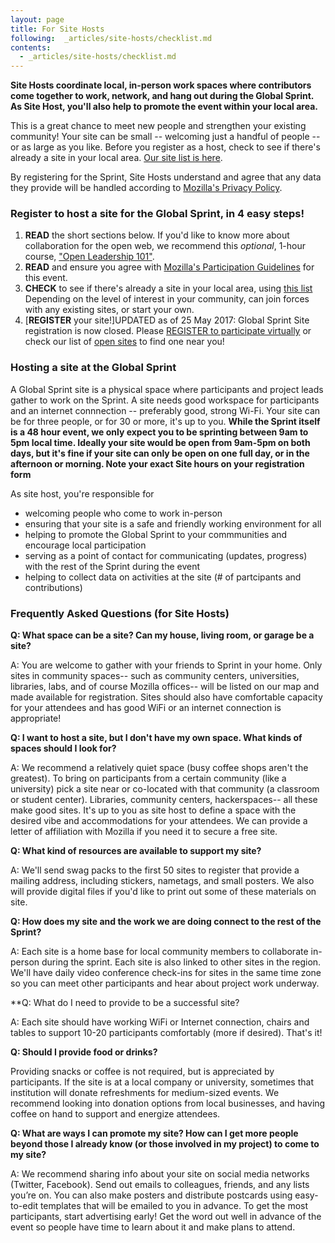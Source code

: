 ```yaml
---
layout: page
title: For Site Hosts
following:  _articles/site-hosts/checklist.md
contents:
  - _articles/site-hosts/checklist.md
---
```


**Site Hosts coordinate local, in-person work spaces where contributors come together to work, network, and hang out during the Global Sprint. As Site Host, you'll also help to promote the event within your local area.**

This is a great chance to meet new people and strengthen your existing community! Your site can be small -- welcoming just a handful of people -- or as large as you like. Before you register as a host, check to see if there's already a site in your local area. [Our site list is here](https://mozilla.github.io/global-sprint/register/).

By registering for the Sprint, Site Hosts understand and agree that any data they provide will be handled according to [Mozilla's Privacy Policy](https://www.mozilla.org/en-US/privacy/).

### Register to host a site for the Global Sprint, in 4 easy steps!

1. **READ** the short sections below. If you'd like to know more about collaboration for the open web, we recommend this *optional*, 1-hour course, ["Open Leadership 101"](https://mozilla.teachable.com/p/open-leadership-101).
2. **READ** and ensure you agree with [Mozilla's Participation Guidelines](https://www.mozilla.org/en-US/about/governance/policies/participation/) for this event.
3. **CHECK** to see if there's already a site in your local area, using [this list](https://mozilla.github.io/global-sprint/register/) Depending on the level of interest in your community, can join forces with any existing sites, or start your own.
4. [**REGISTER** your site!]UPDATED as of 25 May 2017: Global Sprint Site registration is now closed.  Please [REGISTER to participate virtually](https://ti.to/Mozilla/global-sprint-virtual) or check our list of [open sites](https://mozilla.github.io/global-sprint/register/) to find one near you!

### Hosting a site at the Global Sprint

A Global Sprint site is a physical space where participants and project leads gather to work on the Sprint. A site needs good workspace for participants and an internet connnection -- preferably good, strong Wi-Fi. Your site can be for three people, or for 30 or more, it's up to you. **While the Sprint itself is a 48 hour event, we only expect you to be sprinting between 9am to 5pm local time. Ideally your site would be open from 9am-5pm on both days, but it's fine if your site can only be open on one full day, or in the afternoon or morning. Note your exact Site hours on your registration form**

As site host, you're responsible for
* welcoming people who come to work in-person
* ensuring that your site is a safe and friendly working environment for all
* helping to promote the Global Sprint to your commmunities and encourage local participation
* serving as a point of contact for communicating (updates, progress) with the rest of the Sprint during the event
* helping to collect data on activities at the site (# of partcipants and contributions)


### Frequently Asked Questions (for Site Hosts)


**Q: What space can be a site? Can my house, living room, or garage be a site?**

A: You are welcome to gather with your friends to Sprint in your home. Only sites in community spaces-- such as community centers, universities, libraries, labs, and of course Mozilla offices-- will be listed on our map and made available for registration.  Sites should also have comfortable capacity for your attendees and has good WiFi or an internet connection is appropriate!


**Q: I want to host a site, but I don't have my own space. What kinds of spaces should I look for?**

A: We recommend a relatively quiet space (busy coffee shops aren't the greatest). To bring on participants from a certain community (like a university) pick a site near or co-located with that community (a classroom or student center).  Libraries, community centers, hackerspaces-- all these make good sites. It's up to you as site host to define a space with the desired vibe and accommodations for your attendees. We can provide a letter of affiliation with Mozilla if you need it to secure a free site.

**Q: What kind of resources are available to support my site?**

A: We'll send swag packs to the first 50 sites to register that provide a mailing address, including stickers, nametags, and small posters. We also will provide digital files if you'd like to print out some of these materials on site.

**Q: How does my site and the work we are doing connect to the rest of the Sprint?**

A: Each site is a home base for local community members to collaborate in-person during the sprint. Each site is also linked to other sites in the region. We'll have daily video conference check-ins for sites in the same time zone so you can meet other participants and hear about project work underway.

**Q: What do I need to provide to be a successful site?

A: Each site should have working WiFi or Internet connection, chairs and tables to support 10-20 participants comfortably (more if desired). That's it!

**Q: Should I provide food or drinks?**

Providing snacks or coffee is not required, but is appreciated by participants. If the site is at a local company or university, sometimes that institution will donate refreshments for medium-sized events. We recommend looking into donation options from local businesses, and having coffee on hand to support and energize attendees.


**Q: What are ways I can promote my site? How can I get more people beyond those I already know (or those involved in my project) to come to my site?**

A: We recommend sharing info about your site on social media networks (Twitter, Facebook). Send out emails to colleagues, friends, and any lists you’re on. You can also make posters and distribute postcards using easy-to-edit templates that will be emailed to you in advance. To get the most participants, start advertising early! Get the word out well in advance of the event so people have time to learn about it and make plans to attend.
